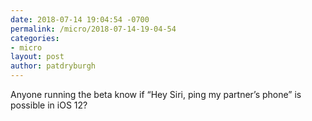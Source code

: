 ```yaml
---
date: 2018-07-14 19:04:54 -0700
permalink: /micro/2018-07-14-19-04-54
categories:
- micro
layout: post
author: patdryburgh
---
```


Anyone running the beta know if “Hey Siri, ping my partner’s phone” is possible in iOS 12?